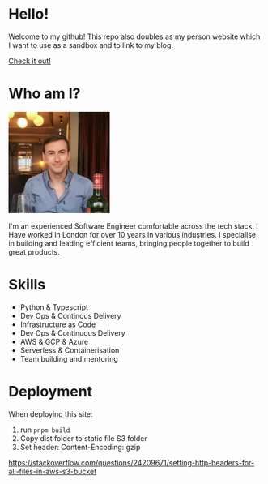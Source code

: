 # Hello!

Welcome to my github! This repo also doubles as my person website which I want to use as a sandbox and to link to my blog.

[Check it out!](https://noel-wilson.co.uk)

# Who am I?

<img src="./public/assets/profile.jpg" width="200" height="200">

I'm an experienced Software Engineer comfortable across the tech stack. 
I Have worked in London for over 10 years in various industries.
I specialise in building and leading efficient teams, bringing people together to build great products.

# Skills

* Python & Typescript
* Dev Ops & Continous Delivery
* Infrastructure as Code
* Dev Ops & Continuous Delivery
* AWS & GCP & Azure
* Serverless & Containerisation
* Team building and mentoring


# Deployment

When deploying this site:

1. run `pnpm build`
2. Copy dist folder to static file S3 folder
3. Set header: Content-Encoding: gzip
 
https://stackoverflow.com/questions/24209671/setting-http-headers-for-all-files-in-aws-s3-bucket